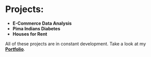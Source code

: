 # Projects:
- **E-Commerce Data Analysis**
- **Pima Indians Diabetes**
- **Houses for Rent**

All of these projects are in constant development. Take a look at my [**Portfolio**](https://waltervt.github.io).
